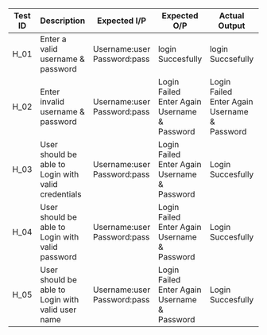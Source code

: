 Test ID | Description | Expected I/P | Expected O/P | Actual Output | Type Of Test |
|--------| ------------ |--------|----------|-----------|---------------|
| H_01    | Enter a valid username & password |Username:user Password:pass |login Succesfully|login Succsefully|Requirement Based|
|H_02         | Enter invalid username & password        |Username:user Password:pass            | Login Failed Enter Again Username & Password             |Login Failed Enter Again Username & Password|Requirement Based|
|H_03|User should be able to Login with valid credentials|Username:user Password:pass |Login Failed Enter Again Username & Password|Login Succesfully|Scenario Based|
|H_04|User should be able to Login with valid password|Username:user Password:pass |Login Failed Enter Again Username & Password|Login Succesfully|Scenario Based|
|H_05|User should be able to Login with valid user name|Username:user Password:pass |Login Failed Enter Again Username & Password|Login Succesfully|Scenario Based|
